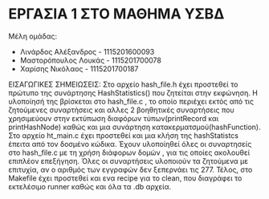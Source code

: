 # ΕΡΓΑΣΙΑ 1 ΣΤΟ ΜΑΘΗΜΑ ΥΣΒΔ

Μέλη ομάδας:
* Λινάρδος Αλέξανδρος - 1115201600093
* Μαστορόπουλος Λουκάς - 1115201700078
* Χαρίσης Νικόλαος - 1115201700187


ΕΙΣΑΓΩΓΙΚΕΣ ΣΗΜΕΙΩΣΕΙΣ:
    Στο αρχείο hash_file.h έχει προστεθεί το πρώτυπο της συνάρτησης HashStatistics() που ζητείται στην εκφώνηση. Η υλοποίησή της βρίσκεται στο hash_file.c , το οποίο περιέχει εκτός από τις ζητούμενες συναρτήσεις και αλλες 2 βοηθητικές συναρτήσεις που χρησιμεύουν στην εκτύπωση διαφόρων τύπων(printRecord και printHashNode) καθώς και μια συνάρτηση κατακερματσμού(hashFunction). Στο αρχείο ht_main.c έχει προστεθεί και μια κλήση της hashStatistcs έπειτα από τον δοσμένο κώδικα. Έχουν υλοποίηθεί όλες οι συναρτησείς στο hash_file.c  με τη χρήση διάφορων δομών , για τις οποίες ακολουθεί επιπλέον επεξήγηση. Όλες οι συναρτήσεις υλοποιούν τα ζητούμενα με επιτυχία, αν ο αριθμός των εγγραφών δεν ξεπερνάει τις 277. Τέλος, στο Makefile έχει προστεθεί και ενα recipe για το clean, που διαγράφει το εκτελέσιμο runner καθώς και όλα τα .db αρχεία.